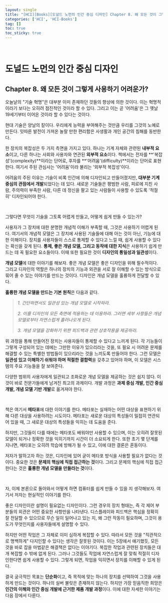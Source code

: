```yaml
---
layout: single
title: "[HCI][Books][도널드 노먼의 인간 중심 디자인] Chapter 8. 왜 모든 것이 그렇게 사용하기 어려운가?"
categories: ['HCI', 'HCI-Books']
tag: []
toc: true
toc_sticky: true
---
```




<br>

# 도널드 노먼의 인간 중심 디자인

## Chapter 8. 왜 모든 것이 그렇게 사용하기 어려운가?

오늘날의 "기술 혁명"은 대부분 이미 존재하던 것들의 향상에 의한 것이다. 이는 혁명적이라기 보다는 오히려 점진적인 것이라 할 수 있다. 그리고 이는 곧 '어려움'은 그 옛날 19세기부터 이어온 것이라 할 수 있다는 것이다. 

현대 기술은 양날의 칼이다. 우리에게 능력을 부여해주는 것만큼 우리를 그것의 노예로 만든다. 잇따른 발전이 가져온 놀랄 만한 편리함은 사생활과 개인 공간의 침해를 동반한다. 

한 장치의 복잡성은 두 가지 측면을 가지고 있다. 하나는 기계 자체와 관련된 **내부적 요소**이고, 다른 하나는 사회와 사용자와 연관된 **외부적 요소**이다. 책에서는 전자를 **'복잡성'(complexity)**이라는 단어로, 후자를 **'어려움'(difficulty)**이라는 단어로 표현한다. 여기서 주된 관심사는 '어려움'이라 불리는 '외부적 복잡성'이다. 

어려움의 주된 이유는 기술이 비록 인간에 의해 디자인되고 만들어졌지만, **대부분 기계 중심의 관점에서 개발**되었다는 데 있다. 새로운 기술들은 평범한 사람, 피로에 지친 사람, 주의력이 부족한 사람, 다른 데 정신을 팔고 있는 사람들이 사용할 수 있도록 '적절히' 디자인되어야 한다. 

<br>

그렇다면 무엇이 기술을 그토록 어렵게 만들고, 어떻게 쉽게 만들 수 있는가?

사용자가 그 장치에 대한 분명한 개념적 이해가 부족할 때, 그것은 사용하기 어렵게 된다. 여기서의 개념적 모델은 그 장치에 사용된 기술들에 대해 아는 것이 아닌, 기능에 대한 이해이다. 장치를 사용자들이 스스로 통제할 수 있다고 느낄 때, 쉽게 사용할 수 있다는 확신을 갖게 된다. **통제, 좋은 개념 모델, 그리고 동작에 대한 지식**은 사용하기 쉽게 만드는 데 꼭 필요한 요소들이다. 이때 또한 필요한 것이 **디자인의 통일성과 일관성**이다. 

**개념 모델**에 대한 이야기를 해보자. 좋은 개념 모델은 좋은 디자인을 위해 필수적이다. 그리고 디자인의 역할은 하나의 장치의 기능과 외관을 서로 잘 이해할 수 있는 방식으로 묶어 줄 수 있는 이야기를 만드는 것이다. 디자인은 개념 모델을 훌륭하게 전달할 수 있다. 

**훌륭한 개념 모델을 만드는 기본 원칙**은 다음과 같다. 

> _1. 간단하면서도 일관성 있는 개념 모델로 시작하라._
>
> _2. 이를 디자인의 모든 측면에 적용하는 데 이용하라. 그러면 세부 사항들은 개념 모델로부터 자연스럽게 흘러나오게 된다._
>
> _3. 개념 모델을 강화하기 위한 피드백과 관련 상호작용을 제공하라._

위 과정을 통해 만들어진 장치는 사용자들이 통제할 수 있다고 느끼게 된다. 각 기능들이 그렇게 구성되어 있는 데에는 그만한 이유가 있으리라는 것을, 또 필요 시 어려운 문제를 해결할 수 있는 특별한 방법들이 있으리라는 것을 느끼도록 만들어야 한다. 그런 모델은 **일관성 있고 이해하기 쉬워야 하며 적절한 결합력**을 갖추고 있어야 하며, 이 모델은 시스템의 주요 기능들을 잘 보여준다. 

다양한 범위의 사용자에게 일관되고 조화로운 개념 모델을 제공하는 것은 쉽지 않다. 이것이 바로 전문가들에게 남겨진 최고의 과제이다. 개발 과정은 **과제 중심 개발, 인간 중심 개발, 개념 모델 기반 개발**로 옮겨져야 한다. 

<br>

책은 여기서 **메타포**에 대한 이야기를 한다. 메타포는 실재하는 어떤 대상을 표현하기 위해 다른 대상을 사용하려는 시도이다. 메타포는 새로운 대상의 특성들이 밀접히 연관되어 있을 때, 그 새로운 대상의 특성들을 익히는 데 도움을 준다. 

하지만, 그것들이 다를 때에는 메타포도 배워야만 사용할 수 있으며, 이는 오히려 잘못된 모델이 되거나 정확한 것을 익히기까지 시간이 더 소요되게 한다. 또한 초기 몇 단계를 지나면, 메타포는 오히려 학습에 방해가 될 수 있고, 이에 대한 결론은 혼동이다. 

저자가 말하고자 하는 것은, 디자인에 있어 굳이 메타포 방식을 사용할 필요가 없다는 것이다. 중요한 것은 **문제의 핵심에 직접 접근하는 것**이다. 그리고 문제의 핵심에 직접 접근한다는 것은 **훌륭한 개념 모델을 만들라는 것**이다. 

<br>

자, 이제 본론으로 돌아와서 어떻게 하면 컴퓨터를 쉽게 만들 수 있을 지 생각해보자. 여기서 저자는 현실적인 이야기를 한다. 

좋은 디자인이란 설명이 필요없는 디자인이다. 그런 경우의 장치 형태는, 즉 각 제어 부분들의 외관은 어떤 중요한 사항만을 나타낸다. 디스플레이와 피드백은 핵심을 정확히 잘 전달할 수 있으므로 무슨 일이 일어나고 있는 지, 왜 그런 작동이 필요하며, 그것이 용도가 무엇인지를 사용자들에게 설명할 수 있다. 

하지만 어떤 작업은 그 자체로 이미 심하게 복잡할 수 있다. 따라서 모든 것을 "직관적으로 명백하게" 다지인할 수 있다는 생각은 잘못된 것이다. 이는 5장에서 얘기했듯, 모든 것을 바로 잡을 마법같은 해결책은 없다는 이야기다. 복잡한 작업과 관련된 장치들은 대개 복잡할 수 밖에 없게 된다. 그러나 그것들도 작업에 자연스럽게 잘 맞춰 적절히 디자인한다면 쉽게 사용할 수 있다. 그렇게 되면, 작업을 익히면서 장치를 이해할 수 있게 된다. 

결국 궁극적인 목표는 **단순화**이고, 즉 목적에 맞는 하나의 장치를 선택하여 그것을 사용하게 만드는 것이다. 하나의 실버 불릿은 존재하지 않는다. 하지만 가장 믿음직한 희망은 **인간의 이해와 인간 중심 개발에 근거한 제품 개발 과정**이다. 이에 대한 자세한 이야기는 다음 장에서 다룬다. 










